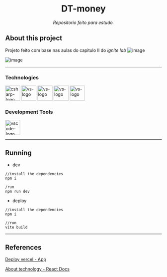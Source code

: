 <h1 align="center">
DT-money</h1>
<p align="center"><i>Repositorio feito para estudo.</i></p>

## About this project

Projeto feito com base nas aulas do capitulo II do _ignite lab_
![image](https://user-images.githubusercontent.com/104803451/211398009-b4810529-9d83-4b1c-ba6d-cb8283a7bb9c.png)

![image](https://user-images.githubusercontent.com/104803451/211397990-3bb1d038-67fa-4ecf-a063-8e54a8da4517.png)

---

### Technologies

<p display="inline-block">

  <img width="48" src="https://styled-components.com/logo.png" alt="csharp-logo"/>
  <img width="48" src="https://upload.wikimedia.org/wikipedia/commons/thumb/a/a7/React-icon.svg/2300px-React-icon.svg.png" alt="vs-logo"/>
  <img width="48" src="https://avatars.githubusercontent.com/u/47899903?s=200&v=4" alt="vs-logo"/>
  <img width="48" src="https://user-images.githubusercontent.com/8939680/57233884-20344080-6fe5-11e9-8df3-0df1282e1574.png" alt="vs-logo"/>
  <img width="48" src="https://polished.js.org/assets/logo.svg" alt="vs-logo"/>

</p>
                                                                                                  
### Development Tools

<p display="inline-block">
  <img width="48" src="https://upload.wikimedia.org/wikipedia/commons/thumb/9/9a/Visual_Studio_Code_1.35_icon.svg/2048px-Visual_Studio_Code_1.35_icon.svg.png" alt="vscode-logo"/>
</p>

---

## Running

- dev

```
//install the dependencies
npm i

/run
npm run dev
```

- deploy

```
//install the dependencies
npm i

//run
vite build
```

---

## References

[Deploy vercel - App](http://sharenergy-challenge-front-end-static.vercel.app/)

[About technology - React Docs](https://pt-br.reactjs.org/)
